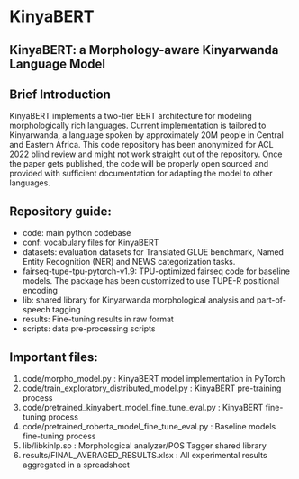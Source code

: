 # KinyaBERT

## KinyaBERT: a Morphology-aware Kinyarwanda Language Model

## Brief Introduction

KinyaBERT implements a two-tier BERT architecture for modeling morphologically rich languages.
Current implementation is tailored to Kinyarwanda, a language spoken by approximately 20M people in Central and Eastern Africa.
This code repository has been anonymized for ACL 2022 blind review and might not work straight out of the repository.
Once the paper gets published, the code will be properly open sourced and provided with sufficient documentation for adapting the model to other languages.

## Repository guide:
- code: main python codebase
- conf: vocabulary files for KinyaBERT
- datasets: evaluation datasets for Translated GLUE benchmark, Named Entity Recognition (NER) and NEWS categorization tasks.
- fairseq-tupe-tpu-pytorch-v1.9: TPU-optimized fairseq code for baseline models. The package has been customized to use TUPE-R positional encoding
- lib: shared library for Kinyarwanda morphological analysis and part-of-speech tagging
- results: Fine-tuning results in raw format
- scripts: data pre-processing scripts

## Important files:
1. code/morpho_model.py : KinyaBERT model implementation in PyTorch
2. code/train_exploratory_distributed_model.py : KinyaBERT pre-training process
3. code/pretrained_kinyabert_model_fine_tune_eval.py : KinyaBERT fine-tuning process
4. code/pretrained_roberta_model_fine_tune_eval.py : Baseline models fine-tuning process
5. lib/libkinlp.so : Morphological analyzer/POS Tagger shared library
6. results/FINAL_AVERAGED_RESULTS.xlsx : All experimental results aggregated in a spreadsheet
